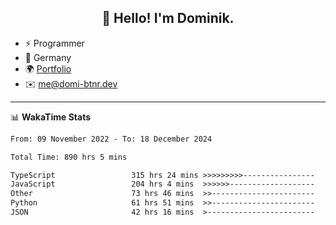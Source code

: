 <h2 align="center">👋 Hello! I'm Dominik.</h2>

- ⚡ Programmer
- 📍 Germany
- 🌍 [Portfolio](https://domi-btnr.dev)
- ✉️ [me@domi-btnr.dev](mailto://me@domi-btnr.dev)

---
📊 **WakaTime Stats**
<!--START_SECTION:waka-->

```txt
From: 09 November 2022 - To: 18 December 2024

Total Time: 890 hrs 5 mins

TypeScript                 315 hrs 24 mins >>>>>>>>>----------------   35.44 %
JavaScript                 204 hrs 4 mins  >>>>>>-------------------   22.93 %
Other                      73 hrs 46 mins  >>-----------------------   08.29 %
Python                     61 hrs 51 mins  >>-----------------------   06.95 %
JSON                       42 hrs 16 mins  >------------------------   04.75 %
```

<!--END_SECTION:waka-->
